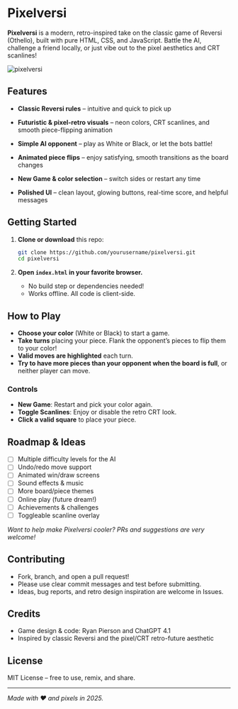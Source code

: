 # Pixelversi

**Pixelversi** is a modern, retro-inspired take on the classic game of Reversi (Othello), built with pure HTML, CSS, and JavaScript. Battle the AI, challenge a friend locally, or just vibe out to the pixel aesthetics and CRT scanlines!

![pixelversi](https://github.com/user-attachments/assets/287d476f-8188-4fc7-893a-bdb1ad2f614b)

## Features

- **Classic Reversi rules** – intuitive and quick to pick up
- **Futuristic & pixel-retro visuals** – neon colors, CRT scanlines, and smooth piece-flipping animation
- **Simple AI opponent** – play as White or Black, or let the bots battle!
- **Animated piece flips** – enjoy satisfying, smooth transitions as the board changes

- **New Game & color selection** – switch sides or restart any time
- **Polished UI** – clean layout, glowing buttons, real-time score, and helpful messages

## Getting Started

1. **Clone or download** this repo:

   ```bash
   git clone https://github.com/yourusername/pixelversi.git
   cd pixelversi
   ```

2. **Open `index.html` in your favorite browser.**

   * No build step or dependencies needed!
   * Works offline. All code is client-side.

## How to Play

* **Choose your color** (White or Black) to start a game.
* **Take turns** placing your piece. Flank the opponent’s pieces to flip them to your color!
* **Valid moves are highlighted** each turn.
* **Try to have more pieces than your opponent when the board is full**, or neither player can move.

### Controls

* **New Game**: Restart and pick your color again.
* **Toggle Scanlines**: Enjoy or disable the retro CRT look.
* **Click a valid square** to place your piece.

## Roadmap & Ideas

* [ ] Multiple difficulty levels for the AI
* [ ] Undo/redo move support
* [ ] Animated win/draw screens
* [ ] Sound effects & music
* [ ] More board/piece themes
* [ ] Online play (future dream!)
* [ ] Achievements & challenges
* [ ] Toggleable scanline overlay

*Want to help make Pixelversi cooler? PRs and suggestions are very welcome!*

## Contributing

* Fork, branch, and open a pull request!
* Please use clear commit messages and test before submitting.
* Ideas, bug reports, and retro design inspiration are welcome in Issues.

## Credits

* Game design & code: Ryan Pierson and ChatGPT 4.1
* Inspired by classic Reversi and the pixel/CRT retro-future aesthetic

## License

MIT License – free to use, remix, and share.

---

*Made with ❤️ and pixels in 2025.*

```
